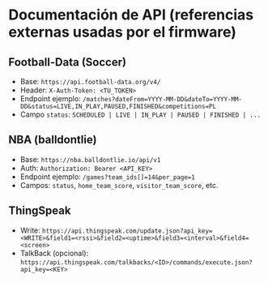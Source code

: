# Documentación de API (referencias externas usadas por el firmware)

## Football-Data (Soccer)
- Base: `https://api.football-data.org/v4/`
- Header: `X-Auth-Token: <TU_TOKEN>`
- Endpoint ejemplo: `/matches?dateFrom=YYYY-MM-DD&dateTo=YYYY-MM-DD&status=LIVE,IN_PLAY,PAUSED,FINISHED&competitions=PL`
- Campo `status`: `SCHEDULED | LIVE | IN_PLAY | PAUSED | FINISHED | ...`

## NBA (balldontlie)
- Base: `https://nba.balldontlie.io/api/v1`
- Auth: `Authorization: Bearer <API_KEY>`
- Endpoint ejemplo: `/games?team_ids[]=14&per_page=1`
- Campos: `status`, `home_team_score`, `visitor_team_score`, etc.

## ThingSpeak
- Write: `https://api.thingspeak.com/update.json?api_key=<WRITE>&field1=<rssi>&field2=<uptime>&field3=<interval>&field4=<screen>`
- TalkBack (opcional): `https://api.thingspeak.com/talkbacks/<ID>/commands/execute.json?api_key=<KEY>`
